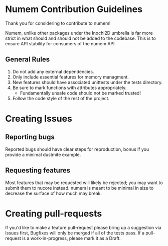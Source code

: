 # Numem Contribution Guidelines

Thank you for considering to contribute to numem!

Numem, unlike other packages under the Inochi2D umbrella is far more strict in what should
and should not be added to the codebase. This is to ensure API stability for consumers
of the numem API.

## General Rules

1. Do not add any external dependencies.
2. Only include essential features for memory managment.
3. New features should have associated unittests under the tests directory.
4. Be sure to mark functions with attributes appropriately.
    * Fundamentally unsafe code should not be marked trusted!
5. Follow the code style of the rest of the project.

# Creating Issues

## Reporting bugs
Reported bugs should have clear steps for reproduction, bonus if you provide a minimal dustmite example.

## Requesting features
Most features that may be requested will likely be rejected; you may want to submit them to nucore instead.
numem is meant to be minimal in size to decrease the surface of how much may break.

# Creating pull-requests

If you'd like to make a feature pull-request please bring up a suggestion via Issues first,
Bugfixes will only be merged if all of the tests pass. If a pull-request is a work-in-progress,
please mark it as a Draft.

